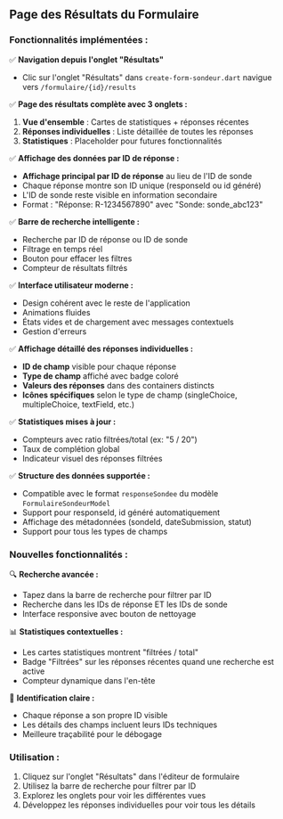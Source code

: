 ## Page des Résultats du Formulaire

### Fonctionnalités implémentées :

✅ **Navigation depuis l'onglet "Résultats"**
- Clic sur l'onglet "Résultats" dans `create-form-sondeur.dart` navigue vers `/formulaire/{id}/results`

✅ **Page des résultats complète avec 3 onglets :**
1. **Vue d'ensemble** : Cartes de statistiques + réponses récentes
2. **Réponses individuelles** : Liste détaillée de toutes les réponses
3. **Statistiques** : Placeholder pour futures fonctionnalités

✅ **Affichage des données par ID de réponse :**
- **Affichage principal par ID de réponse** au lieu de l'ID de sonde
- Chaque réponse montre son ID unique (responseId ou id généré)
- L'ID de sonde reste visible en information secondaire
- Format : "Réponse: R-1234567890" avec "Sonde: sonde_abc123"

✅ **Barre de recherche intelligente :**
- Recherche par ID de réponse ou ID de sonde
- Filtrage en temps réel
- Bouton pour effacer les filtres
- Compteur de résultats filtrés

✅ **Interface utilisateur moderne :**
- Design cohérent avec le reste de l'application
- Animations fluides
- États vides et de chargement avec messages contextuels
- Gestion d'erreurs

✅ **Affichage détaillé des réponses individuelles :**
- **ID de champ** visible pour chaque réponse
- **Type de champ** affiché avec badge coloré
- **Valeurs des réponses** dans des containers distincts
- **Icônes spécifiques** selon le type de champ (singleChoice, multipleChoice, textField, etc.)

✅ **Statistiques mises à jour :**
- Compteurs avec ratio filtrées/total (ex: "5 / 20")
- Taux de complétion global
- Indicateur visuel des réponses filtrées

✅ **Structure des données supportée :**
- Compatible avec le format `responseSondee` du modèle `FormulaireSondeurModel`
- Support pour responseId, id généré automatiquement
- Affichage des métadonnées (sondeId, dateSubmission, statut)
- Support pour tous les types de champs

### Nouvelles fonctionnalités :

🔍 **Recherche avancée :**
- Tapez dans la barre de recherche pour filtrer par ID
- Recherche dans les IDs de réponse ET les IDs de sonde
- Interface responsive avec bouton de nettoyage

📊 **Statistiques contextuelles :**
- Les cartes statistiques montrent "filtrées / total"
- Badge "Filtrées" sur les réponses récentes quand une recherche est active
- Compteur dynamique dans l'en-tête

🎯 **Identification claire :**
- Chaque réponse a son propre ID visible
- Les détails des champs incluent leurs IDs techniques
- Meilleure traçabilité pour le débogage

### Utilisation :
1. Cliquez sur l'onglet "Résultats" dans l'éditeur de formulaire
2. Utilisez la barre de recherche pour filtrer par ID
3. Explorez les onglets pour voir les différentes vues
4. Développez les réponses individuelles pour voir tous les détails
